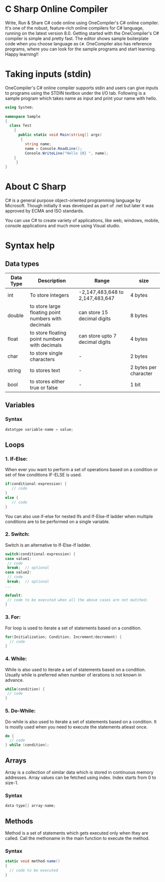 # C Sharp Online Compiler

Write, Run & Share C# code online using OneCompiler's C# online compiler. It's one of the robust, feature-rich online compilers for C# language, running on the latest version 8.0. Getting started with the OneCompiler's C# compiler is simple and pretty fast. The editor shows sample boilerplate code  when you choose language as `C#`. OneCompiler also has reference programs, where you can look for the sample programs and start learning. Happy learning!!

# Taking inputs (stdin)
OneCompiler's C# online compiler supports stdin and users can give inputs to programs using the STDIN textbox under the I/O tab. Following is a sample program which takes name as input and print your name with hello.

```c#
using System;
 
namespace Sample
{
  class Test
    {
      public static void Main(string[] args)
       {
         string name;
         name = Console.ReadLine();
         Console.WriteLine("Hello {0} ", name);
	}
     }
}
```

# About C Sharp

C# is a general purpose object-oriented programming language by Microsoft. Though initially it was developed as part of .net but later it was approved by ECMA and ISO standards.

You can use C# to create variety of applications, like web, windows, mobile, console applications and much more using Visual studio.


# Syntax help

## Data types
|Data Type| Description|Range| size|
|----|----|----|----|
|int| To store integers|-2,147,483,648 to 2,147,483,647| 4 bytes|
|double| to store large floating point numbers with decimals|can store 15 decimal digits| 8 bytes|
|float| to store floating point numbers with decimals| can store upto 7 decimal digits| 4 bytes
|char| to store single characters|-| 2 bytes|
|string| to stores text|-| 2 bytes per character|
|bool|  to stores either true or false|-|1 bit|

## Variables

### Syntax
```c#
datatype variable-name = value;
```
## Loops

### 1. If-Else:

When ever you want to perform a set of operations based on a condition or set of few conditions IF-ELSE is used.

```c#
if(conditional-expression) {
   // code
} 
else {
   // code
}
```

You can also use if-else for nested Ifs and If-Else-If ladder when multiple conditions are to be performed on a single variable.

### 2. Switch:

Switch is an alternative to If-Else-If ladder.

```c#
switch(conditional-expression) {    
case value1:    
 // code    
 break;  // optional  
case value2:    
 // code    
 break;  // optional  
...    
    
default:     
 // code to be executed when all the above cases are not matched;    
} 
```
### 3. For:

For loop is used to iterate a set of statements based on a condition.

```c#
for(Initialization; Condition; Increment/decrement) {
  // code  
} 
```
### 4. While:

While is also used to iterate a set of statements based on a condition. Usually while is preferred when number of ierations is not known in advance.

```c#
while(condition) {
 // code 
}
```
### 5. Do-While:
Do-while is also used to iterate a set of statements based on a condition. It is mostly used when you need to execute the statements atleast once.

```c#
do {
  // code 
} while (condition);
```

## Arrays

Array is a collection of similar data which is stored in continuous memory addresses. Array values can be fetched using index.  Index starts from 0 to size-1.

### Syntax

```c#
data-type[] array-name;
```

## Methods

Method is a set of statements which gets executed only when they are called. Call the methoname in the main function to execute the method.

### Syntax

```c#
static void method-name() 
{
  // code to be executed
}
```
